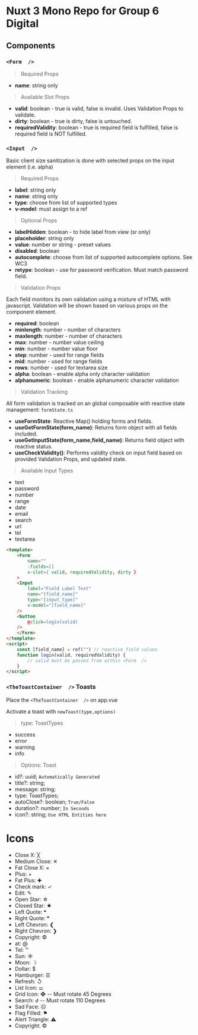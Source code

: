 # Nuxt 3 Mono Repo for Group 6 Digital

## Components

### `<Form  />`

> Required Props

- **name**: string only

> Available Slot Props

- **valid**: boolean - true is valid, false is invalid. Uses Validation Props to validate.
- **dirty**: boolean - true is dirty, false is untouched.
- **requiredValidity**: boolean - true is required field is fulfilled, false is required field is NOT fulfilled.

### `<Input  />`

Basic client size sanitization is done with selected props on the input element (i.e. alpha)

> Required Props

- **label**: string only
- **name**: string only
- **type**: choose from list of supported types
- **v-model**: must assign to a ref

> Optional Props

- **labelHidden**: boolean - to hide label from view (sr only)
- **placeholder**: string only
- **value**: number or string - preset values
- **disabled**: boolean
- **autocomplete**: choose from list of supported autocomplete options. See WC3
- **retype**: boolean - use for password verification. Must match password field.

> Validation Props

Each field monitors its own validation using a mixture of HTML with javascript. Validation will be shown based on various props on the component element.

- **required**: boolean
- **minlength**: number - number of characters
- **maxlength**: number - number of characters
- **max**: number - number value ceiling
- **min**: number - number value floor
- **step**: number - used for range fields
- **mid**: number - used for range fields
- **rows**: number - used for textarea size
- **alpha**: boolean - enable alpha only character validation
- **alphanumeric**: boolean - enable alphanumeric character validation

> Validation Tracking

All form validation is tracked on an global composable with reactive state management: ```formState.ts```

- **useFormState**: Reactive Map() holding forms and fields.
- **useGetFormState(form_name)**: Returns form object with all fields included.
- **useGetInputState(form_name,field_name)**: Returns field object with reactive status.
- **useCheckValidity()**: Performs validity check on input field based on provided Validation Props, and updated state.

> Available Input Types

- text
- password
- number
- range
- date
- email
- search
- url
- tel
- textarea

``` html
<template>
    <Form  
        name=""
        :fields=[]
        v-slot={ valid, requiredValidity, dirty }
    >
    <Input
        label="Field Label Text"
        name="[field_name]"
        type="[input_type]"
        v-model="[field_name]"
    />
    <button
        @click=login(valid)
    />
    </Form>
</template>
<script>
    const [field_name] = ref("") // reactive field values
    function login(valid, requiredValidity) {
        // valid must be passed from within <Form  />
    }
</script>
```

### `<TheToastContainer  />` Toasts

Place the ```<TheToastContainer  />``` on app.vue

Activate a toast with ```newToast(type,options)```

> type: ToastTypes

- success
- error
- warning
- info

> Options: Toast

-  id?: uuid; ```Automatically Generated```
-  title?: string;
-  message: string;
-  type: ToastTypes;
-  autoClose?: boolean; ```True/False```
-  duration?: number; ```In Seconds```
-  icon?: string; ```Use HTML Entities here```




# Icons


- Close X: &#9587;
- Medium Close: &#10005;
- Fat Close X: &times;
- Plus: &plus;
- Fat Plus: &#10010;
- Check mark: &check;
- Edit: &#9998;
- Open Star: &star;
- Closed Star: &starf;
- Left Quote: &#10077;
- Right Quote: &#10078;
- Left Chevron: &#10094;
- Right Chevron: &#10095;
- Copyright: &copy;
- at: &commat;
- Tel: &#8481;
- Sun: &#9728;
- Moon: &#9789;
- Dollar: &dollar;
- Hamburger: &#9776;
- Refresh: &#8634;
- List Icon: &#9868;
- Grid Icon: &#10070; -- Must rotate 45 Degrees
- Search: &#9740; -- Must rotate 110 Degrees
- Sad Face: &#9785;
- Flag Filled: &#9873;
- Alert Triangle: &#9888;
- Copyright: &copy;